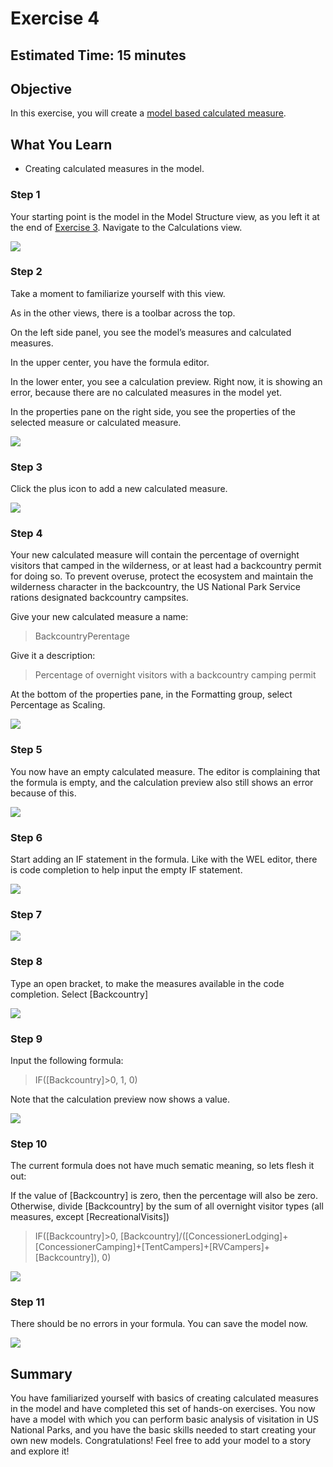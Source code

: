 # Exercise 4


## Estimated Time: 15 minutes

## Objective

In this exercise, you will create a [model based calculated measure](https://blogs.sap.com/2021/07/29/sap-analytics-cloud-for-planning-leveraging-calculated-conversion-measures-in-the-new-model/).


## What You Learn

* Creating calculated measures in the model.





### Step 1


Your starting point is the model in the Model Structure view, as you left it at the end of [Exercise 3](https://github.com/SAP-samples/teched2021-ANA261/tree/main/exercises/ex3).  Navigate to the Calculations view.

![][image-1]
### Step 2


Take a moment to familiarize yourself with this view.  

As in the other views, there is a toolbar across the top.

On the left side panel, you see the model’s measures and calculated measures.

In the upper center, you have the formula editor.

In the lower enter, you see a calculation preview.  Right now, it is showing an error, because there are no calculated measures in the model yet.

In the properties pane on the right side, you see the properties of the selected measure or calculated measure.

![][image-2]
### Step 3


Click the plus icon to add a new calculated measure.

![][image-3]
### Step 4


Your new calculated measure will contain the percentage of overnight visitors that camped in the wilderness, or at least had a backcountry permit for doing so.  To prevent overuse, protect the ecosystem and maintain the wilderness character in the backcountry, the US National Park Service rations designated backcountry campsites.

Give your new calculated measure a name:
> BackcountryPerentage

Give it a description:
> Percentage of overnight visitors with a backcountry camping permit

At the bottom of the properties pane, in the Formatting group, select Percentage as Scaling.

![][image-4]
### Step 5


You now have an empty calculated measure.  The editor is complaining that the formula is empty, and the calculation preview also still shows an error because of this.

![][image-5]
### Step 6


Start adding an IF statement in the formula.  Like with the WEL editor, there is code completion to help input the empty IF statement.

![][image-6]
### Step 7




![][image-7]
### Step 8


Type an open bracket, to make the measures available in the code completion.  Select [Backcountry]

![][image-8]
### Step 9


Input the following formula:

> IF([Backcountry]>0, 1, 0)

Note that the calculation preview now shows a value.

![][image-9]
### Step 10


The current formula does not have much sematic meaning, so lets flesh it out:

If the value of [Backcountry] is zero, then the percentage will also be zero.  Otherwise, divide [Backcountry] by the sum of all overnight visitor types (all measures, except [RecreationalVisits])

>IF([Backcountry]>0, [Backcountry]/([ConcessionerLodging]+[ConcessionerCamping]+[TentCampers]+[RVCampers]+[Backcountry]), 0)

![][image-10]
### Step 11


There should be no errors in your formula.  You can save the model now.  

![][image-11]


## Summary

You have familiarized yourself with basics of creating calculated measures in the model and have completed this set of hands-on exercises.  You now have a model with which you can perform basic analysis of visitation in US National Parks, and you have the basic skills needed to start creating your own new models.  Congratulations!  Feel free to add your model to a story and explore it!













[image-1]:    https://github.com/SAP-samples/teched2021-ANA261/raw/main/exercises/ex4/images/Ex4.01.png
[image-2]:    https://github.com/SAP-samples/teched2021-ANA261/raw/main/exercises/ex4/images/Ex4.02.png
[image-3]:    https://github.com/SAP-samples/teched2021-ANA261/raw/main/exercises/ex4/images/Ex4.03.png
[image-4]:    https://github.com/SAP-samples/teched2021-ANA261/raw/main/exercises/ex4/images/Ex4.04.png
[image-5]:    https://github.com/SAP-samples/teched2021-ANA261/raw/main/exercises/ex4/images/Ex4.05.png
[image-6]:    https://github.com/SAP-samples/teched2021-ANA261/raw/main/exercises/ex4/images/Ex4.06.png
[image-7]:    https://github.com/SAP-samples/teched2021-ANA261/raw/main/exercises/ex4/images/Ex4.07.png
[image-8]:    https://github.com/SAP-samples/teched2021-ANA261/raw/main/exercises/ex4/images/Ex4.08.png
[image-9]:    https://github.com/SAP-samples/teched2021-ANA261/raw/main/exercises/ex4/images/Ex4.09.png
[image-10]:    https://github.com/SAP-samples/teched2021-ANA261/raw/main/exercises/ex4/images/Ex4.10.png
[image-11]:    https://github.com/SAP-samples/teched2021-ANA261/raw/main/exercises/ex4/images/Ex4.11.png

